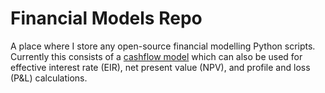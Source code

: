 # Financial Models Repo

A place where I store any open-source financial modelling Python scripts. Currently this consists of a [cashflow model]("cashflow_eir/readme.html") which can also be used for effective interest rate (EIR), net present value (NPV), and profile and loss (P&L) calculations.